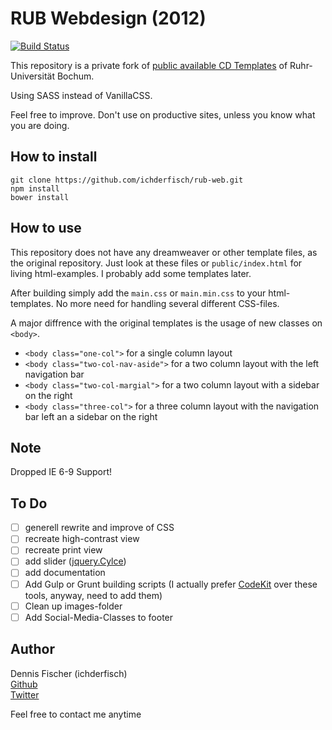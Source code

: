 # RUB Webdesign (2012)

[![Build Status](https://travis-ci.org/ichderfisch/rub-web.svg?branch=master)](https://travis-ci.org/ichderfisch/rub-web)

This repository is a private fork of [public available CD Templates](http://www.ruhr-uni-bochum.de/cd/cd-2016/web.html) of Ruhr-Universität Bochum.

Using SASS instead of VanillaCSS.

Feel free to improve. Don't use on productive sites, unless you know what you are doing.

## How to install

```
git clone https://github.com/ichderfisch/rub-web.git
npm install
bower install
```

## How to use

This repository does not have any dreamweaver or other template files, as the original repository. Just look at these files or  ``public/index.html`` for living html-examples. I probably add some templates later.

After building simply add the ``main.css`` or ``main.min.css`` to your html-templates. No more need for handling several different CSS-files.

A major diffrence with the original templates is the usage of new classes on ``<body>``.

- ``<body class="one-col">`` for a single column layout
- ``<body class="two-col-nav-aside">`` for a two column layout with the left navigation bar
- ``<body class="two-col-margial">`` for a two column layout with a sidebar on the right
- ``<body class="three-col">`` for a three column layout with the navigation bar left an a sidebar on the right

## Note

Dropped IE 6-9 Support!

## To Do

- [ ] generell rewrite and improve of CSS
- [ ] recreate high-contrast view  
- [ ] recreate print view  
- [ ] add slider ([jquery.Cylce](http://jquery.malsup.com/cycle/))
- [ ] add documentation
- [ ] Add Gulp or Grunt building scripts (I actually prefer [CodeKit](https://incident57.com/codekit/) over these tools, anyway, need to add them)
- [ ] Clean up images-folder
- [ ] Add Social-Media-Classes to footer

## Author
Dennis Fischer (ichderfisch)  
[Github](https://github.com/ichderfisch/)  
[Twitter](https://twitter.com/ichderfisch/)

Feel free to contact me anytime
